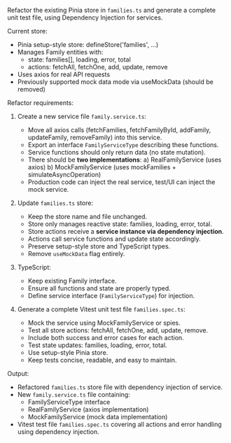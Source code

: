 Refactor the existing Pinia store in `families.ts` and generate a complete unit test file, using Dependency Injection for services.

Current store:
- Pinia setup-style store: defineStore('families', ...)
- Manages Family entities with:
  - state: families[], loading, error, total
  - actions: fetchAll, fetchOne, add, update, remove
- Uses axios for real API requests
- Previously supported mock data mode via useMockData (should be removed)

Refactor requirements:

1. Create a new service file `family.service.ts`:
   - Move all axios calls (fetchFamilies, fetchFamilyById, addFamily, updateFamily, removeFamily) into this service.
   - Export an interface `FamilyServiceType` describing these functions.
   - Service functions should only return data (no state mutation).
   - There should be **two implementations**:
       a) RealFamilyService (uses axios)
       b) MockFamilyService (uses mockFamilies + simulateAsyncOperation)
   - Production code can inject the real service, test/UI can inject the mock service.

2. Update `families.ts` store:
   - Keep the store name and file unchanged.
   - Store only manages reactive state: families, loading, error, total.
   - Store actions receive a **service instance via dependency injection**.
   - Actions call service functions and update state accordingly.
   - Preserve setup-style store and TypeScript types.
   - Remove `useMockData` flag entirely.

3. TypeScript:
   - Keep existing Family interface.
   - Ensure all functions and state are properly typed.
   - Define service interface (`FamilyServiceType`) for injection.

4. Generate a complete Vitest unit test file `families.spec.ts`:
   - Mock the service using MockFamilyService or spies.
   - Test all store actions: fetchAll, fetchOne, add, update, remove.
   - Include both success and error cases for each action.
   - Test state updates: families, loading, error, total.
   - Use setup-style Pinia store.
   - Keep tests concise, readable, and easy to maintain.

Output:
- Refactored `families.ts` store file with dependency injection of service.
- New `family.service.ts` file containing:
    - FamilyServiceType interface
    - RealFamilyService (axios implementation)
    - MockFamilyService (mock data implementation)
- Vitest test file `families.spec.ts` covering all actions and error handling using dependency injection.

